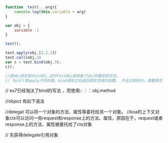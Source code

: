 

```js
function  test(...arg){
    console.log(this.variable + arg)
}

var obj = {
    variable :1
}

test();

test.apply(obj,[2,2,3])
test.call(obj,2)
var c = test.bind(obj,3);
c();

//把obj绑定到thisObj,这时thisObj就具备了obj的属性和方法。 
// 与call和apply不同的是，bind绑定之后返回绑定完成的函数， 不会立即执行，需要再显式执行一次此函数才能完成调用。
```


// es7已经淘汰了bind的写法 ，而使用::  ：：obj.method

//object 有如下语法

//delegat 可以将一个对象的方法、属性等委托给另一个对象。
//koa的上下文对象ctx可以访问一些request和response上的方法、属性，原因在于，request或者response上的方法、属性被委托给了ctx对象


// 先获得delegate引用对象


